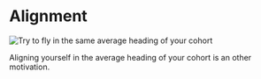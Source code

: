 # Alignment
![Try to fly in the same average heading of your cohort](image/alignment.gif)

Aligning yourself in the average heading of your cohort is an other motivation.
